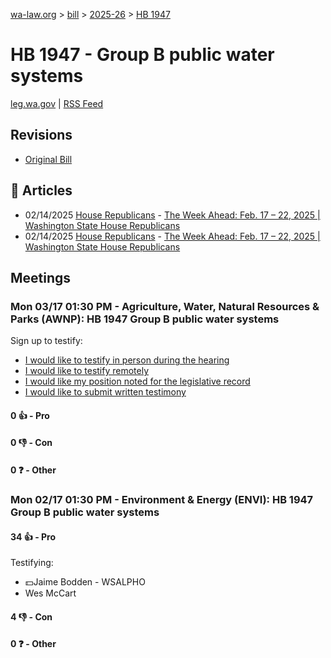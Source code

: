 [wa-law.org](/) > [bill](/bill/) > [2025-26](/bill/2025-26/) > [HB 1947](/bill/2025-26/hb/1947/)

# HB 1947 - Group B public water systems
[leg.wa.gov](https://app.leg.wa.gov/billsummary?BillNumber=1947&Year=2025&Initiative=false) | [RSS Feed](./rss.xml)

## Revisions
* [Original Bill](1/)

## 📰 Articles
* 02/14/2025 [House Republicans](/org/house_republicans/) - [The Week Ahead: Feb. 17 – 22, 2025 | Washington State House Republicans](http://houserepublicans.wa.gov/week/the-week-ahead-feb-17-22-2025/#:~:text=HB%201947)
* 02/14/2025 [House Republicans](/org/house_republicans/) - [The Week Ahead: Feb. 17 – 22, 2025 | Washington State House Republicans](https://houserepublicans.wa.gov/week/the-week-ahead-feb-17-22-2025/#:~:text=HB%201947)

## Meetings
### Mon 03/17 01:30 PM - Agriculture, Water, Natural Resources & Parks (AWNP): HB 1947 Group B public water systems
Sign up to testify:
* [I would like to testify in person during the hearing](https://app.leg.wa.gov/csi/Testifier/Add?chamber=House&mId=33024&aId=165841&caId=26369&tId=1)
* [I would like to testify remotely](https://app.leg.wa.gov/csi/Testifier/Add?chamber=House&mId=33024&aId=165841&caId=26369&tId=2)
* [I would like my position noted for the legislative record](https://app.leg.wa.gov/csi/Testifier/Add?chamber=House&mId=33024&aId=165841&caId=26369&tId=3)
* [I would like to submit written testimony](https://app.leg.wa.gov/csi/Testifier/Add?chamber=House&mId=33024&aId=165841&caId=26369&tId=4)

#### 0 👍 - Pro

#### 0 👎 - Con

#### 0 ❓ - Other

### Mon 02/17 01:30 PM - Environment & Energy (ENVI): HB 1947 Group B public water systems
#### 34 👍 - Pro
Testifying:
* 💵Jaime Bodden - WSALPHO
* Wes McCart

#### 4 👎 - Con

#### 0 ❓ - Other
